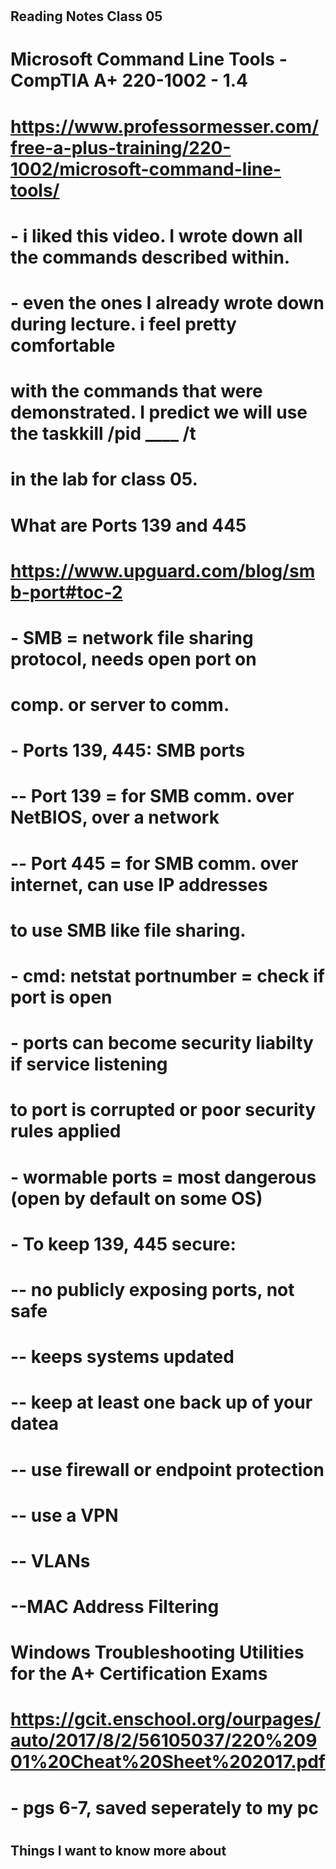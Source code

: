 #
## Reading Notes Class 05
#
# Microsoft Command Line Tools - CompTIA A+ 220-1002 - 1.4
# https://www.professormesser.com/free-a-plus-training/220-1002/microsoft-command-line-tools/
# 
# - i liked this video.  I wrote down all the commands described within. 
# - even the ones I already wrote down during lecture. i feel pretty comfortable
#   with the commands that were demonstrated.  I predict we will use the taskkill /pid ____ /t
#   in the lab for class 05. 
#
#
# What are Ports 139 and 445
# https://www.upguard.com/blog/smb-port#toc-2
#
# - SMB = network file sharing protocol, needs open port on
#   comp. or server to comm. 
#
# - Ports 139, 445: SMB ports
# -- Port 139 = for SMB comm. over NetBIOS, over a network
#
# -- Port 445 = for SMB comm. over internet, can use IP addresses
#    to use SMB like file sharing.
#
# - cmd: netstat portnumber = check if port is open
#
# - ports can become security liabilty if service listening
#   to port is corrupted or poor security rules applied
#
# - wormable ports = most dangerous (open by default on some OS)
#
# - To keep 139, 445 secure: 
# -- no publicly exposing ports, not safe
# -- keeps systems updated
# -- keep at least one back up of your datea
# -- use firewall or endpoint protection
# -- use a VPN
# -- VLANs
# --MAC Address Filtering
#
# Windows Troubleshooting Utilities for the A+ Certification Exams
# https://gcit.enschool.org/ourpages/auto/2017/8/2/56105037/220%20901%20Cheat%20Sheet%202017.pdf
#
# - pgs 6-7, saved seperately to my pc
#
## Things I want to know more about
#
# 